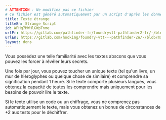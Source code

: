 ```yaml
---
# ATTENTION : Ne modifiez pas ce fichier
# Ce fichier est généré automatiquement par un script d'après les données du module Foundry VTT officiel et de sa traduction
title: Texte étrange
titleEn: Strange Script
id: WPHq7MWHlGWpTnme
urlFr: https://gitlab.com/pathfinder-fr/foundryvtt-pathfinder2-fr/-/blob/master/data/feats/WPHq7MWHlGWpTnme.htm
urlEn: https://gitlab.com/hooking/foundry-vtt---pathfinder-2e/-/blob/master/packs/data/feats.db/strange-script.json
layout: dons
---
```

Vous possédez une telle familiarité avec les textes abscons que vous pouvez les forcer à révéler leurs secrets.

Une fois par jour, vous pouvez toucher un unique texte (tel qu'un livre, un mur de hiéroglyphes ou quelque chose de similaire) et comprendre sa signification pendant 1 heure. Si le texte comporte plusieurs langues, vous obtenez la capacité de toutes les comprendre mais uniquement pour les besoins de pouvoir lire le texte.

Si le texte utilise un code ou un chiffrage, vous ne comprenez pas automatiquement le texte, mais vous obtenez un bonus de circonstances de  +2 aux tests pour le déchiffrer.
